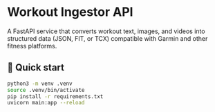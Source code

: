 # Workout Ingestor API

A FastAPI service that converts workout text, images, and videos into structured data (JSON, FIT, or TCX) compatible with Garmin and other fitness platforms.

## 🚀 Quick start
```bash
python3 -m venv .venv
source .venv/bin/activate
pip install -r requirements.txt
uvicorn main:app --reload